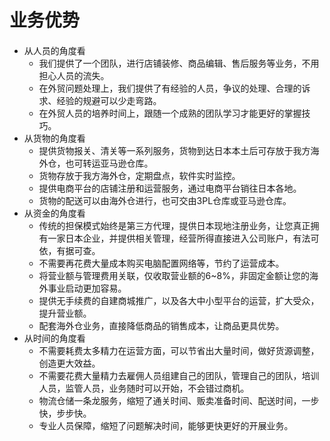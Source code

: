 # 业务优势



#### 

* 从人员的角度看
  * 我们提供了一个团队，进行店铺装修、商品编辑、售后服务等业务，不用担心人员的流失。
  * 在外贸问题处理上，我们提供了有经验的人员，争议的处理、合理的诉求、经验的规避可以少走弯路。
  * 在外贸人员的培养时间上，跟随一个成熟的团队学习才能更好的掌握技巧。
* 从货物的角度看
  * 提供货物报关、清关等一系列服务，货物到达日本本土后可存放于我方海外仓，也可转运亚马逊仓库。
  * 货物存放于我方海外仓，定期盘点，软件实时监控。
  * 提供电商平台的店铺注册和运营服务，通过电商平台销往日本各地。
  * 货物的配送可以由海外仓进行，也可交由3PL仓库或亚马逊仓库。
* 从资金的角度看
  * 传统的担保模式始终是第三方代理，提供日本现地注册业务，让您真正拥有一家日本企业，并提供相关管理，经营所得直接进入公司账户，有法可依，有据可查。
  * 不需要再花费大量成本购买电脑配置网络等，节约了运营成本。
  * 将营业额与管理费用关联，仅收取营业额的6~8%，非固定金额让您的海外事业启动更加容易。
  * 提供无手续费的自建商城推广，以及各大中小型平台的运营，扩大受众，提升营业额。
  * 配套海外仓业务，直接降低商品的销售成本，让商品更具优势。
* 从时间的角度看
  * 不需要耗费太多精力在运营方面，可以节省出大量时间，做好货源调整，创造更大效益。
  * 不需要花费大量精力去雇佣人员组建自己的团队，管理自己的团队，培训人员，监管人员，业务随时可以开始，不会错过商机。
  * 物流仓储一条龙服务，缩短了通关时间、贩卖准备时间、配送时间，一步快，步步快。
  * 专业人员保障，缩短了问题解决时间，能够更快更好的开展业务。

